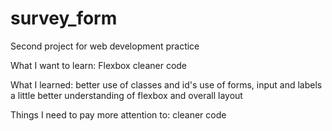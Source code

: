 # survey_form
Second project for web development practice

What I want to learn: 
Flexbox
cleaner code

What I learned:
better use of classes and id's
use of forms, input and labels
a little better understanding of flexbox and overall layout

Things I need to pay more attention to:
cleaner code
